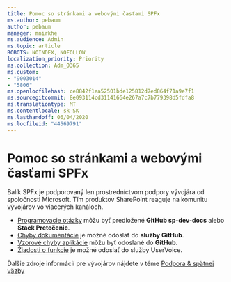 ```yaml
---
title: Pomoc so stránkami a webovými časťami SPFx
ms.author: pebaum
author: pebaum
manager: mnirkhe
ms.audience: Admin
ms.topic: article
ROBOTS: NOINDEX, NOFOLLOW
localization_priority: Priority
ms.collection: Adm_O365
ms.custom:
- "9003014"
- "5806"
ms.openlocfilehash: ce8842f1ea52501bde125812d7ed864f71a9e7f1
ms.sourcegitcommit: 8e093114cd31141664e267a7c7b779398d5fdfa8
ms.translationtype: MT
ms.contentlocale: sk-SK
ms.lasthandoff: 06/04/2020
ms.locfileid: "44569791"
---
```

# <a name="help-with-spfx-pages-and-web-parts"></a>Pomoc so stránkami a webovými časťami SPFx

Balík SPFx je podporovaný len prostredníctvom podpory vývojára od spoločnosti Microsoft. Tím produktov SharePoint reaguje na komunitu vývojárov vo viacerých kanáloch.

- [Programovacie otázky](https://docs.microsoft.com/sharepoint/dev/support-feedback#programming-questions) môžu byť predložené **GitHub sp-dev-docs** alebo **Stack Pretečenie**.
- [Chyby dokumentácie](https://docs.microsoft.com/sharepoint/dev/support-feedback#documentation-bugs) je možné odoslať do **služby GitHub**.
- [Vzorové chyby aplikácie](https://docs.microsoft.com/sharepoint/dev/support-feedback#sample-application-bugs) môžu byť odoslané do **GitHub**.
- [Žiadosti o funkcie](https://docs.microsoft.com/sharepoint/dev/support-feedback#feature-requests) je možné odoslať do služby UserVoice.

Ďalšie zdroje informácií pre vývojárov nájdete v téme [Podpora & spätnej väzby](https://docs.microsoft.com/sharepoint/dev/support-feedback)